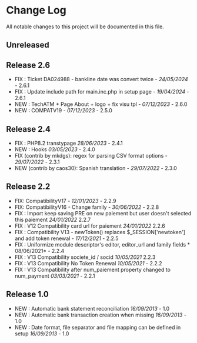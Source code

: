 # Change Log
All notable changes to this project will be documented in this file.

## Unreleased


## Release 2.6
- FIX : Ticket DA024988 - bankline date was convert twice - *24/05/2024* - 2.6.1
- FIX : Update include path for main.inc.php in setup page - *19/04/2024* - 2.6.1
- NEW : TechATM + Page About + logo + fix visu tpl - *07/12/2023* - 2.6.0
- NEW : COMPATV19 - *07/12/2023* - 2.5.0  

## Release 2.4

- FIX : PHP8.2 transtypage *28/06/2023* - 2.4.1
- NEW : Hooks *03/05/2023* - 2.4.0
- FIX (contrib by mkdgs): regex for parsing CSV format options - *29/07/2022* - 2.3.1
- NEW (contrib by caos30): Spanish translation - *29/07/2022* - 2.3.0

## Release 2.2

- FIX: CompatibilityV17 - *12/01/2023* - 2.2.9
- FIX: CompatibilityV16 - Change family - *30/06/2022* - 2.2.8
- FIX : Import keep saving PRE on new paiement but user doesn't selected this paiement   *24/01/2022* 2.2.7
- FIX : V12 Compatibility card url for paiement *24/01/2022* 2.2.6
- FIX : Compatibility V13 - newToken() replaces $_SESSION['newtoken'] and add token renewal - *17/12/2021* - 2.2.5
- FIX : Uniformize module descriptor's editor, editor_url and family fields * 08/06/2021* - 2.2.4
- FIX : V13 Compatibility societe_id / socid *10/05/2021* 2.2.3
- FIX : V13 Compatibility No Token Renewal *10/05/2021* - 2.2.2
- FIX : V13 Compatibility after num_paiement property changed to num_payment *03/03/2021* - 2.2.1

## Release 1.0

- NEW : Automatic bank statement reconciliation *16/09/2013* - 1.0
- NEW : Automatic bank transaction creation when missing *16/09/2013* - 1.0
- NEW : Date format, file separator and file mapping can be defined in setup *16/09/2013* - 1.0

